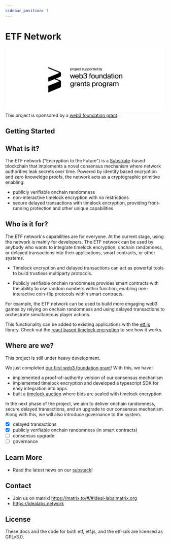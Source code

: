 ```yaml
---
sidebar_position: 1
---
```


# ETF Network

![w3fblk](https://raw.githubusercontent.com/ideal-lab5/etf/main/resources/web3%20foundation_grants_badge_black.png)
This project is sponsored by a [web3 foundation grant](https://github.com/ideal-lab5/Grants-Program/blob/master/applications/cryptex.md).

## Getting Started

## What is it?

The ETF network ("Encryption to the Future") is a [Substrate](https://github.com/paritytech/polkadot-sdk)-based blockchain that implements a novel consensus mechanism where network authorities leak secrets over time. Powered by identity based encryption and zero knoweldge proofs, the network acts as a cryptographic primitive enabling:

- publicly verifiable onchain randomness
- non-interactive timelock encryption with no restrictions
- secure delayed transactions with timelock encryption, providing front-running protection and other unique capabilities

## Who is it for?

The ETF network's capabilities are for everyone. At the current stage, using the network is mainly for developers. The ETF network can be used by anybody who wants to integrate timelock encryption, onchain randomness, or delayed transactions into their applications, smart contracts, or other systems.

- Timelock encryption and delayed transactions can act as powerful tools to build trustless multiparty protocols. 

- Publicly verifiable onchain randomness provides smart contracts with the ability to use random numbers within function, enabling non-interactive coin-flip protocols within smart contracts.

For example, the ETF network can be used to build more engaging web3 games by relying on onchain randomness and using delayed transactions to orchestrate simultaneous player actions.

This functionality can be added to existing applications with the [etf.js](https://github.com/ideal-lab5/etf.js) library. Check out the [react based timelock encryption](https://github.com/ideal-lab5/etf.js/tree/main/examples/react-tlock) to see how it works.


## Where are we?

This project is still under heavy development. 

We just completed [our first web3 foundation grant](https://github.com/ideal-lab5/Grants-Program/blob/dkg/applications/cryptex.md)! With this, we have:

- implemented a proof-of-authority version of our consensus mechanism
- implemented timelock encryption and developed a typescript SDK for easy integration into apps
- built a [timelock auction](/docs/Timelock-Auction/getting_started.md) where bids are sealed with timelock encryption

In the next phase of the project, we aim to deliver onchain randomness, secure delayed transactions, and an upgrade to our consensus mechanism. Along with this, we will also introduce governance to the system.

- [x] delayed transactions
- [x] publicly verifiable onchain randomness (in smart contracts)
- [ ] consensus upgrade
- [ ] governance

## Learn More

- Read the latest news on our [substack](https://ideallabs.substack.com/)!

## Contact

- Join us on matrix! https://matrix.to/#/#ideal-labs:matrix.org
- https://idealabs.network

## License
These docs and the code for both etf, etf.js, and the etf-sdk are licensed as GPLv3.0.
